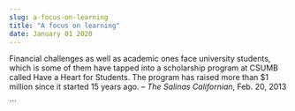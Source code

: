 ```yaml
---
slug: a-focus-on-learning
title: "A focus on learning"
date: January 01 2020
---
```


 
<p>
  Financial challenges as well as academic ones face university students, which
  is some of them have tapped into a scholarship program at CSUMB called Have a
  Heart for Students. The program has raised more than $1 million since it
  started 15 years ago. – <em>The Salinas Californian</em>, Feb. 20, 2013
</p>
```
